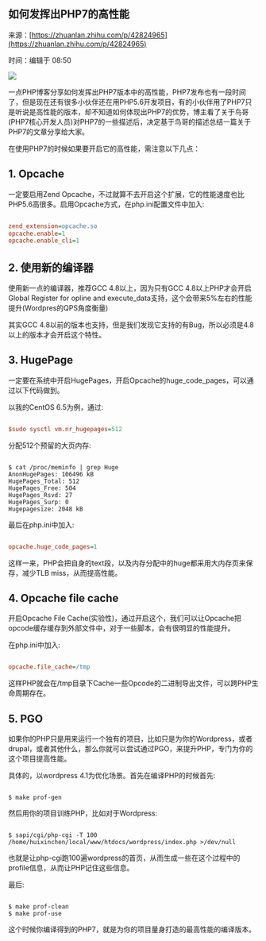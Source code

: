 ## 如何发挥出PHP7的高性能

来源：[https://zhuanlan.zhihu.com/p/42824965](https://zhuanlan.zhihu.com/p/42824965)

时间：编辑于 08:50



![][0]

一点PHP博客分享如何发挥出PHP7版本中的高性能，PHP7发布也有一段时间了，但是现在还有很多小伙伴还在用PHP5.6开发项目，有的小伙伴用了PHP7只是听说是高性能的版本，却不知道如何体现出PHP7的优势，博主看了关于鸟哥(PHP7核心开发人员)对PHP7的一些描述后，决定基于鸟哥的描述总结一篇关于PHP7的文章分享给大家。

在使用PHP7的时候如果要开启它的高性能，需注意以下几点：

##  **1. Opcache** 

一定要启用Zend Opcache，不过就算不去开启这个扩展，它的性能速度也比PHP5.6高很多。启用Opcache方式，在php.ini配置文件中加入:

```cfg

zend_extension=opcache.so
opcache.enable=1
opcache.enable_cli=1

```

##  **2. 使用新的编译器** 

使用新一点的编译器，推荐GCC 4.8以上，因为只有GCC 4.8以上PHP才会开启Global Register for opline and execute_data支持，这个会带来5%左右的性能提升(Wordpres的QPS角度衡量)

其实GCC 4.8以前的版本也支持，但是我们发现它支持的有Bug，所以必须是4.8以上的版本才会开启这个特性。

##  **3. HugePage** 

一定要在系统中开启HugePages，开启Opcache的huge_code_pages，可以通过以下代码做到。

以我的CentOS 6.5为例，通过:

```cfg

$sudo sysctl vm.nr_hugepages=512

```

分配512个预留的大页内存:

```

$ cat /proc/meminfo | grep Huge
AnonHugePages: 106496 kB
HugePages_Total: 512
HugePages_Free: 504
HugePages_Rsvd: 27
HugePages_Surp: 0
Hugepagesize: 2048 kB

```

最后在php.ini中加入:

```cfg

opcache.huge_code_pages=1

```

这样一来，PHP会把自身的text段，以及内存分配中的huge都采用大内存页来保存，减少TLB miss，从而提高性能。

##  **4. Opcache file cache** 

开启Opcache File Cache(实验性)，通过开启这个，我们可以让Opcache把opcode缓存缓存到外部文件中，对于一些脚本，会有很明显的性能提升。

在php.ini中加入:

```cfg

opcache.file_cache=/tmp

```

这样PHP就会在/tmp目录下Cache一些Opcode的二进制导出文件，可以跨PHP生命周期存在。

##  **5. PGO** 

如果你的PHP只是用来运行一个独有的项目，比如只是为你的Wordpress，或者drupal，或者其他什么，那么你就可以尝试通过PGO，来提升PHP，专门为你的这个项目提高性能。

具体的，以wordpress 4.1为优化场景。首先在编译PHP的时候首先:

```

$ make prof-gen

```

然后用你的项目训练PHP，比如对于Wordpress:

```

$ sapi/cgi/php-cgi -T 100 /home/huixinchen/local/www/htdocs/wordpress/index.php >/dev/null

```

也就是让php-cgi跑100遍wordpress的首页，从而生成一些在这个过程中的profile信息，从而让PHP记住这些信息。

最后:

```

$ make prof-clean
$ make prof-use

```

这个时候你编译得到的PHP7，就是为你的项目量身打造的最高性能的编译版本。

[0]: https://pic4.zhimg.com/v2-e6f9adde9ec86fab19bb6f6ef09e88b8_1200x500.jpg